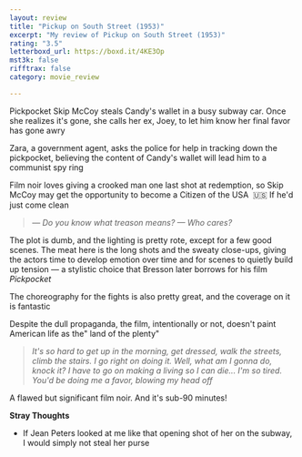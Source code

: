 ```yaml
---
layout: review
title: "Pickup on South Street (1953)"
excerpt: "My review of Pickup on South Street (1953)"
rating: "3.5"
letterboxd_url: https://boxd.it/4KE3Op
mst3k: false
rifftrax: false
category: movie_review

---
```


Pickpocket Skip McCoy steals Candy's wallet in a busy subway car. Once she realizes it's gone, she calls her ex, Joey, to let him know her final favor has gone awry

Zara, a government agent, asks the police for help in tracking down the pickpocket, believing the content of Candy's wallet will lead him to a communist spy ring

Film noir loves giving a crooked man one last shot at redemption, so Skip McCoy may get the opportunity to become a Citizen of the USA  🇺🇸 If he'd just come clean

<blockquote><i>— Do you know what treason means?
</i><i>— Who cares?</i></blockquote>The plot is dumb, and the lighting is pretty rote, except for a few good scenes. The meat here is the long shots and the sweaty close-ups, giving the actors time to develop emotion over time and for scenes to quietly build up tension — a stylistic choice that Bresson later borrows for his film <i>Pickpocket</i>

The choreography for the fights is also pretty great, and the coverage on it is fantastic

Despite the dull propaganda, the film, intentionally or not, doesn't paint American life as the" land of the plenty"

<blockquote><i>It's so hard to get up in the morning, get dressed, walk the streets, climb the stairs. I go right on doing it. Well, what am I gonna do, knock it? I have to go on making a living so I can die... I'm so tired. You'd be doing me a favor, blowing my head off</i></blockquote>A flawed but significant film noir. And it's sub-90 minutes!

<b>Stray Thoughts</b>
* If Jean Peters looked at me like that opening shot of her on the subway, I would simply not steal her purse